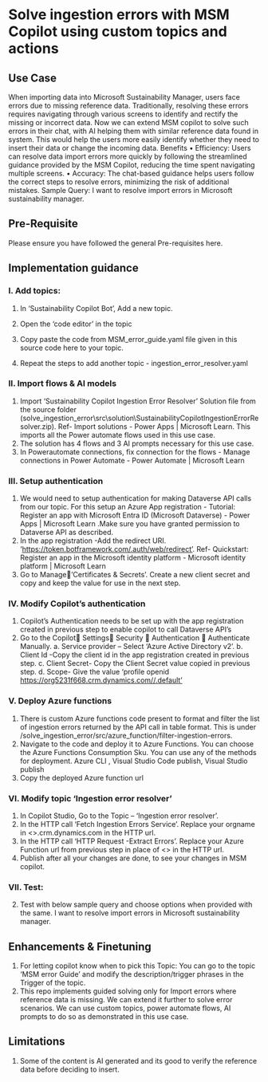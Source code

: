 # Solve ingestion errors with MSM Copilot using custom topics and actions
## Use Case
When importing data into Microsoft Sustainability Manager, users face errors due to missing reference data. Traditionally, resolving these errors requires navigating through various screens to identify and rectify the missing or incorrect data. Now we can extend MSM copilot to solve such errors in their chat, with AI helping them with similar reference data found in system. This would help the users more easily identify whether they need to insert their data or change the incoming data.
Benefits
•	Efficiency: Users can resolve data import errors more quickly by following the streamlined guidance provided by the MSM Copilot, reducing the time spent navigating multiple screens.
•	Accuracy: The chat-based guidance helps users follow the correct steps to resolve errors, minimizing the risk of additional mistakes.
Sample Query: I want to resolve import errors in Microsoft sustainability manager.

## Pre-Requisite
Please ensure you have followed the general Pre-requisites here.

## Implementation guidance
### I.	Add topics:
1.	In ‘Sustainability Copilot Bot’, Add a new topic.
2.	Open the ‘code editor’ in the topic 
 
3.	Copy paste the code from MSM_error_guide.yaml file given in this source code here to your topic.
4.	Repeat the steps to add another topic - ingestion_error_resolver.yaml

### II.	Import flows & AI models
1.	Import ‘Sustainability Copilot Ingestion Error Resolver’ Solution file from the source folder (solve_ingestion_error\src\solution\SustainabilityCopilotIngestionErrorResolver.zip). Ref- Import solutions - Power Apps | Microsoft Learn. This imports all the Power automate flows used in this use case.
2.	The solution has 4 flows and 3 AI prompts necessary for this use case.
3.	In Powerautomate connections, fix connection for the flows - Manage connections in Power Automate - Power Automate | Microsoft Learn

### III.	Setup authentication
1.	We would need to setup authentication for making Dataverse API calls from our topic. For this setup an Azure App registration - Tutorial: Register an app with Microsoft Entra ID (Microsoft Dataverse) - Power Apps | Microsoft Learn .Make sure you have granted permission to Dataverse API as described.
2.	In the app registration -Add the redirect URI. ’https://token.botframework.com/.auth/web/redirect’.   Ref- Quickstart: Register an app in the Microsoft identity platform - Microsoft identity platform | Microsoft Learn
3.	Go to Manage’Certificates & Secrets’. Create a new client secret and copy and keep the value for use in the next step.

### IV.	 Modify Copilot’s authentication
1.	Copilot’s Authentication needs to be set up with the app registration created in previous step to enable copilot to call Dataverse API’s
2.	Go to the Copilot Settings Security  Authentication  Authenticate Manually.
a.	Service provider – Select  ‘Azure Active Directory v2’.
b.	Client Id -Copy the client id in the app registration created in previous step.
c.	Client Secret- Copy the Client Secret value copied in previous step.
d.	Scope- Give the value ‘profile openid https://org5231f668.crm.dynamics.com//.default’

### V.	 Deploy Azure functions
1.	There is custom Azure functions code present to format and filter the list of ingestion errors returned by the API call in table format. This is under /solve_ingestion_error/src/azure_function/filter-ingestion-errors.
2.	Navigate to the code and deploy it to Azure Functions. You can choose the Azure Functions Consumption Sku. You can use any of the methods for deployment. Azure CLI , Visual Studio Code publish, Visual Studio publish
3.	Copy the deployed Azure function url
   
### VI.	Modify topic ‘Ingestion error resolver’
1.	In Copilot Studio, Go to the Topic – ‘Ingestion error resolver’.
2.	 In the HTTP call ‘Fetch Ingestion Errors Service’. Replace your orgname in <<orgname>>.crm.dynamics.com in the HTTP url.
3.	In the HTTP call ‘HTTP Request -Extract Errors’. Replace your Azure Function url from previous step in  place of <<FunctionUrl>> in the HTTP url.
4.	Publish after all your changes are done, to see your changes in MSM copilot.
   
### VII.	Test:
2.	Test with below sample query and choose options when provided with the same.
I want to resolve import errors in Microsoft sustainability manager.

## Enhancements & Finetuning
1.	For letting copilot know when to pick this Topic:  You can go to the topic ‘MSM error Guide’ and modify the description/trigger phrases in the Trigger of the topic.
2.	This repo implements guided solving only for Import errors where reference data is missing. We can extend it further to solve error scenarios. We can use custom topics, power automate flows, AI prompts to do so as demonstrated in this use case.

## Limitations
1.	Some of the content is AI generated and its good to verify the reference data before deciding to insert.
